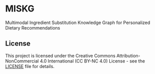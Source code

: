 # MISKG
Multimodal Ingredient Substitution Knowledge Graph for Personalized Dietary Recommendations

## License

This project is licensed under the Creative Commons Attribution-NonCommercial 4.0 International (CC BY-NC 4.0) License - see the [LICENSE](LICENSE) file for details.


